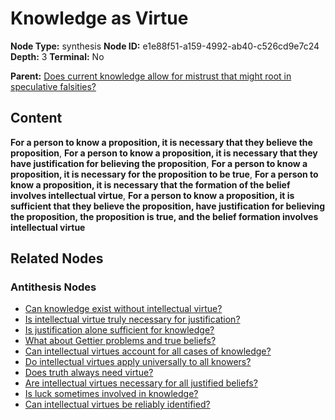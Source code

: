 # Knowledge as Virtue

**Node Type:** synthesis
**Node ID:** e1e88f51-a159-4992-ab40-c526cd9e7c24
**Depth:** 3
**Terminal:** No

**Parent:** [Does current knowledge allow for mistrust that might root in speculative falsities?](does-current-knowledge-allow-for-mistrust-that-might-root-in-speculative-falsities-antithesis-6b9bceed-4533-4a3b-acd8-7ddd6533f222.md)

## Content

**For a person to know a proposition, it is necessary that they believe the proposition**, **For a person to know a proposition, it is necessary that they have justification for believing the proposition**, **For a person to know a proposition, it is necessary for the proposition to be true**, **For a person to know a proposition, it is necessary that the formation of the belief involves intellectual virtue**, **For a person to know a proposition, it is sufficient that they believe the proposition, have justification for believing the proposition, the proposition is true, and the belief formation involves intellectual virtue**

## Related Nodes

### Antithesis Nodes

- [Can knowledge exist without intellectual virtue?](can-knowledge-exist-without-intellectual-virtue-antithesis-5ec4e617-034e-4900-884d-27737491cc09.md)
- [Is intellectual virtue truly necessary for justification?](is-intellectual-virtue-truly-necessary-for-justification-antithesis-ba57739e-88c2-4894-9b91-049bfe198cef.md)
- [Is justification alone sufficient for knowledge?](is-justification-alone-sufficient-for-knowledge-antithesis-8cfeac80-c6da-4841-94c1-97eb8a2fe633.md)
- [What about Gettier problems and true beliefs?](what-about-gettier-problems-and-true-beliefs-antithesis-a11c4dd3-2bd0-433f-8f55-7e096b0481a1.md)
- [Can intellectual virtues account for all cases of knowledge?](can-intellectual-virtues-account-for-all-cases-of-knowledge-antithesis-b0d74cf5-9e6c-4445-a37b-e4814b7a7cda.md)
- [Do intellectual virtues apply universally to all knowers?](do-intellectual-virtues-apply-universally-to-all-knowers-antithesis-d08c0ed8-76f9-4db6-be34-8e8284dc84f3.md)
- [Does truth always need virtue?](does-truth-always-need-virtue-antithesis-bca5c496-e717-405b-9a82-213c055d7e38.md)
- [Are intellectual virtues necessary for all justified beliefs?](are-intellectual-virtues-necessary-for-all-justified-beliefs-antithesis-5aa65e78-4091-43a7-a746-c7146c15fa46.md)
- [Is luck sometimes involved in knowledge?](is-luck-sometimes-involved-in-knowledge-antithesis-aef14230-14b1-48b2-95f1-87181b6ae403.md)
- [Can intellectual virtues be reliably identified?](can-intellectual-virtues-be-reliably-identified-antithesis-ad6cc579-315e-466d-932a-01e56ee7a068.md)
